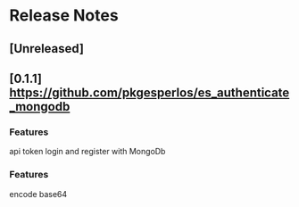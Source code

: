 # Release Notes

## [Unreleased]

## [0.1.1] https://github.com/pkgesperlos/es_authenticate_mongodb 

### Features

api token login and register with MongoDb

### Features 
encode base64 




